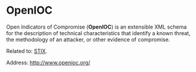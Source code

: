 # OpenIOC

Open Indicators of Compromise (**OpenIOC**) is an extensible XML schema for the description of technical characteristics that identify a known threat, the methodology of an attacker, or other evidence of compromise.

Related to:
[STIX](../ReportingFormats/STIX.md "STIX").

Address: http://www.openioc.org/
